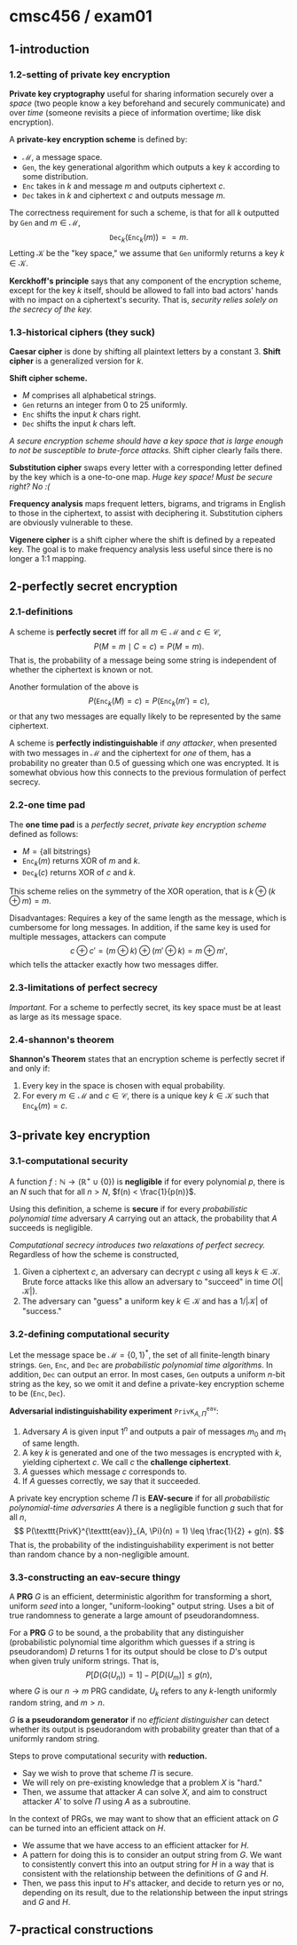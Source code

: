 # cmsc456 / exam01

## 1-introduction

### 1.2-setting of private key encryption

**Private key cryptography** useful for sharing information securely over a *space* (two people know a key beforehand and securely communicate) and over *time* (someone revisits a piece of information overtime; like disk encryption).

A **private-key encryption scheme** is defined by:

- $\mathcal{M}$, a message space.
- $\texttt{Gen}$, the key generational algorithm which outputs a key $k$ according to some distribution.
- $\texttt{Enc}$ takes in $k$ and message $m$ and outputs ciphertext $c$.
- $\texttt{Dec}$ takes in $k$ and ciphertext $c$ and outputs message $m$.

The correctness requirement for such a scheme, is that for all $k$ outputted by $\texttt{Gen}$ and $m \in \mathcal{M}$,
$$
\texttt{Dec}_{k} (\texttt{Enc}_{k}(m)) == m.
$$
Letting $\mathcal{K}$ be the "key space," we assume that $\texttt{Gen}$ uniformly returns a key $k \in \mathcal{K}$.

**Kerckhoff's principle** says that any component of the encryption scheme, except for the key $k$ itself, should be allowed to fall into bad actors' hands with no impact on a ciphertext's security. That is, *security relies solely on the secrecy of the key.*

### 1.3-historical ciphers (they suck)

**Caesar cipher** is done by shifting all plaintext letters by a constant $3$.  **Shift cipher** is a generalized version for $k$.

**Shift cipher scheme.**

- $M$ comprises all alphabetical strings.
- $\texttt{Gen}$ returns an integer from $0$ to $25$ uniformly.
- $\texttt{Enc}$ shifts the input $k$ chars right.
- $\texttt{Dec}$ shifts the input $k$ chars left.

*A secure encryption scheme should have a key space that is large enough to not be susceptible to brute-force attacks.* Shift cipher clearly fails there.

**Substitution cipher** swaps every letter with a corresponding letter defined by the key which is a one-to-one map. *Huge key space! Must be secure right? No :(*

**Frequency analysis** maps frequent letters, bigrams, and trigrams in English to those in the ciphertext, to assist with deciphering it. Substitution ciphers are obviously vulnerable to these.

**Vigenere cipher** is a shift cipher where the shift is defined by a repeated key. The goal is to make frequency analysis less useful since there is no longer a 1:1 mapping.

## 2-perfectly secret encryption

### 2.1-definitions

A scheme is **perfectly secret** iff for all $m \in \mathcal{M}$ and $c \in \mathcal{C}$,
$$
P(M = m \mid C = c) = P(M = m).
$$
That is, the probability of a message being some string is independent of whether the ciphertext is known or not.

Another formulation of the above is
$$
P(\texttt{Enc}_k(M) = c) = P(\texttt{Enc}_k(m') = c),
$$
or that any two messages are equally likely to be represented by the same ciphertext.

A scheme is **perfectly indistinguishable** if *any attacker*, when presented with two messages in $\mathcal{M}$ and the ciphertext for *one* of them, has a probability no greater than $0.5$ of guessing which one was encrypted. It is somewhat obvious how this connects to the previous formulation of perfect secrecy.

### 2.2-one time pad

The **one time pad** is a *perfectly secret*, *private key encryption scheme* defined as follows:

- $M = \{\text{all bitstrings}\}$
- $\texttt{Enc}_k(m)$ returns XOR of $m$ and $k$.
- $\texttt{Dec}_{k}(c)$ returns XOR of $c$ and $k$.

This scheme relies on the symmetry of the XOR operation, that is $k \oplus (k \oplus m) = m$.

Disadvantages: Requires a key of the same length as the message, which is cumbersome for long messages. In addition, if the same key is used for multiple messages, attackers can compute
$$
c \oplus c' = (m \oplus k) \oplus (m' \oplus k) = m \oplus m',
$$
which tells the attacker exactly how two messages differ.

### 2.3-limitations of perfect secrecy

*Important.* For a scheme to perfectly secret, its key space must be at least as large as its message space.

### 2.4-shannon's theorem

**Shannon's Theorem** states that an encryption scheme is perfectly secret if and only if:

1. Every key in the space is chosen with equal probability.
2. For every $m \in \mathcal{M}$ and $c \in \mathcal{C}$, there is a unique key $k \in \mathcal{K}$ such that $\texttt{Enc}_k(m) = c$.

## 3-private key encryption

### 3.1-computational security

A function $f: \mathbb{N} \rightarrow (\mathbb{R}^{+} \cup \{0\})$ is **negligible** if for every polynomial $p$, there is an $N$ such that for all $n > N$, $f(n) < \frac{1}{p(n)}$.

Using this definition, a scheme is **secure** if for every *probabilistic polynomial time* adversary $A$ carrying out an attack, the probability that $A$ succeeds is negligible.

*Computational secrecy introduces two relaxations of perfect secrecy.* Regardless of how the scheme is constructed,

1. Given a ciphertext $c$, an adversary can decrypt $c$ using all keys $k \in \mathcal{K}$. Brute force attacks like this allow an adversary to "succeed" in time $O(|\mathcal{K}|)$.
2. The adversary can "guess" a uniform key $k \in \mathcal{K}$ and has a $1/|\mathcal{K}|$ of "success."

### 3.2-defining computational security

Let the message space be $\mathcal{M} = \{0, 1\}^*$, the set of all finite-length binary strings. $\texttt{Gen}$, $\texttt{Enc}$, and $\texttt{Dec}$ are *probabilistic polynomial time algorithms*. In addition, $\texttt{Dec}$ can output an error. In most cases, $\texttt{Gen}$ outputs a uniform $n$-bit string as the key, so we omit it and define a private-key encryption scheme to be $(\texttt{Enc}, \texttt{Dec})$.

**Adversarial indistinguishability experiment** $\texttt{PrivK}^{\texttt{eav}}_{A, \Pi}$:

1. Adversary $A$ is given input $1^n$ and outputs a pair of messages $m_0$ and $m_1$ of same length.
2. A key $k$ is generated and one of the two messages is encrypted with $k$, yielding ciphertext $c$. We call $c$ the **challenge ciphertext**.
3. $A$ guesses which message $c$ corresponds to.
4. If $A$ guesses correctly, we say that it succeeded. 

A private key encryption scheme $\Pi$ is **EAV-secure** if for all *probabilistic polynomial-time adversaries* $A$ there is a negligible function $g$ such that for all $n$, 
$$
P(\texttt{PrivK}^{\texttt{eav}}_{A, \Pi}(n) = 1) \leq \frac{1}{2} + g(n).
$$
That is, the probability of the indistinguishability experiment is not better than random chance by a non-negligible amount.

### 3.3-constructing an eav-secure thingy

A **PRG** $G$ is an efficient, deterministic algorithm for transforming a short, uniform *seed* into a longer, "uniform-looking" output string. Uses a bit of true randomness to generate a large amount of pseudorandomness.

For a **PRG** $G$ to be sound, a the probability that any distinguisher (probabilistic polynomial time algorithm which guesses if a string is pseudorandom) $D$ returns $1$ for its output should be close to $D$'s output when given truly uniform strings. That is,
$$
P[D(G(U_n)) = 1] - P[D(U_m)] \leq g(n),
$$
where $G$ is our $n \rightarrow m$ PRG candidate, $U_k$ refers to any $k$-length uniformly random string, and $m > n$. 

$G$ **is a pseudorandom generator** if no *efficient distinguisher* can detect whether its output is pseudorandom with probability greater than that of a uniformly random string.

Steps to prove computational security with **reduction.**

- Say we wish to prove that scheme $\Pi$ is secure.
- We will rely on pre-existing knowledge that a problem $X$ is "hard." 
- Then, we assume that attacker $A$ can solve $X$, and aim to construct attacker $A'$ to solve $\Pi$ using $A$ as a subroutine.

In the context of PRGs, we may want to show that an efficient attack on $G$ can be turned into an efficient attack on $H$.

- We assume that we have access to an efficient attacker for $H$.
- A pattern for doing this is to consider an output string from $G$. We want to consistently convert this into an output string for $H$ in a way that is consistent with the relationship between the definitions of $G$ and $H$.
- Then, we pass this input to $H$'s attacker, and decide to return yes or no, depending on its result, due to the relationship between the input strings and $G$ and $H$.

## 7-practical constructions
